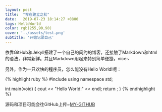 ```yaml
---
layout: post
title:  "写在建立之初"
date:   2019-07-23 18:14:27 +0800
tags: HelloWorld
color: rgb(255,90,90)
cover: '../assets/test.png'
subtitle: '开始记录自己'
---
```

依靠GitHub和Jekyll搭建了一个自己的简约的博客，还接触了Markdown和html的语法，非常新鲜。并且Markdown用起来特别简单便捷，nice~

另外，作为一只欢快的程序员，怎么能没有Hello World!呢：

{% highlight ruby %}
#include<iostream>
using namespace std;

int main(void)
{
	cout << "Hello World!" << endl;
	return ;
}
{% endhighlight %}

源码和项目可能会往GitHub上传~[MY-GITHUB][github]

[github]:   https://github.com/QY399
